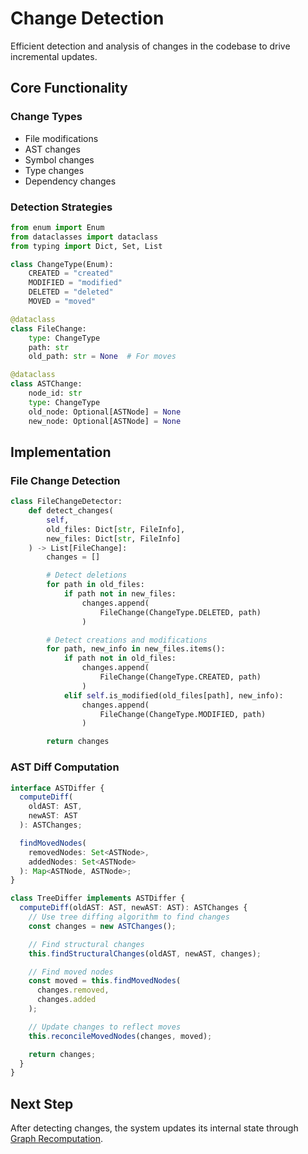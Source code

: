 # Change Detection

Efficient detection and analysis of changes in the codebase to drive incremental updates.

## Core Functionality

### Change Types

- File modifications
- AST changes
- Symbol changes
- Type changes
- Dependency changes

### Detection Strategies

```python
from enum import Enum
from dataclasses import dataclass
from typing import Dict, Set, List

class ChangeType(Enum):
    CREATED = "created"
    MODIFIED = "modified"
    DELETED = "deleted"
    MOVED = "moved"

@dataclass
class FileChange:
    type: ChangeType
    path: str
    old_path: str = None  # For moves

@dataclass
class ASTChange:
    node_id: str
    type: ChangeType
    old_node: Optional[ASTNode] = None
    new_node: Optional[ASTNode] = None
```

## Implementation

### File Change Detection

```python
class FileChangeDetector:
    def detect_changes(
        self,
        old_files: Dict[str, FileInfo],
        new_files: Dict[str, FileInfo]
    ) -> List[FileChange]:
        changes = []

        # Detect deletions
        for path in old_files:
            if path not in new_files:
                changes.append(
                    FileChange(ChangeType.DELETED, path)
                )

        # Detect creations and modifications
        for path, new_info in new_files.items():
            if path not in old_files:
                changes.append(
                    FileChange(ChangeType.CREATED, path)
                )
            elif self.is_modified(old_files[path], new_info):
                changes.append(
                    FileChange(ChangeType.MODIFIED, path)
                )

        return changes
```

### AST Diff Computation

```typescript
interface ASTDiffer {
  computeDiff(
    oldAST: AST,
    newAST: AST
  ): ASTChanges;

  findMovedNodes(
    removedNodes: Set<ASTNode>,
    addedNodes: Set<ASTNode>
  ): Map<ASTNode, ASTNode>;
}

class TreeDiffer implements ASTDiffer {
  computeDiff(oldAST: AST, newAST: AST): ASTChanges {
    // Use tree diffing algorithm to find changes
    const changes = new ASTChanges();

    // Find structural changes
    this.findStructuralChanges(oldAST, newAST, changes);

    // Find moved nodes
    const moved = this.findMovedNodes(
      changes.removed,
      changes.added
    );

    // Update changes to reflect moves
    this.reconcileMovedNodes(changes, moved);

    return changes;
  }
}
```

## Next Step

After detecting changes, the system updates its internal state through [Graph Recomputation](./graph-recomputation.md).
